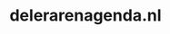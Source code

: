 ---
layout: post
title: "delerarenagenda.nl"
internal_url: "/dutchgov/delerarenagenda.nl.html"
subdomains_count: 5
all_subdomains_count: 13
urls_count: 4
ssl_rank: 100
http_rank: 70
url_link: /data/delerarenagenda.nl/urls.txt
all_subdomains_link: /data/delerarenagenda.nl/all_subdomains.txt
subdomains_link: /data/delerarenagenda.nl/subdomains.txt
categories: dutchgov
---